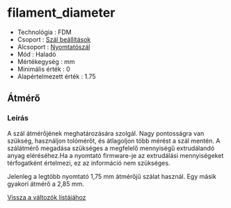# filament\_diameter

* Technológia : FDM
* Csoport : [Szál beállítások](../filament_settings/filament_settings.md)
* Alcsoport : [Nyomtatószál](../filament_settings/filament_settings.md#filament)
* Mód : Haladó
* Mértékegység : mm
* Minimális érték :  0
* Alapértelmezett érték : 1.75

## Átmérő

### Leírás

A szál átmérőjének meghatározására szolgál. Nagy pontosságra van szükség, használjon tolómérőt, és átlagoljon több mérést a szál mentén. A szálátmérő megadása szükséges a megfelelő mennyiségű extrudálandó anyag eléréséhez.Ha a nyomtató firmware-je az extrudálási mennyiségeket térfogatként értelmezi, ez az információ nem szükséges.

Jelenleg a legtöbb nyomtató 1,75 mm átmérőjű szálat használ. Egy másik gyakori átmérő a 2,85 mm.

[Vissza a változók listájához](/)

